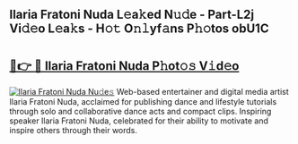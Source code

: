 ## Ilaria Fratoni Nuda L𝚎a𝚔ed N𝚞𝚍e - Part-L2j Vi𝚍𝚎o L𝚎a𝚔s - H𝚘𝚝 O𝚗𝚕yf𝚊ns P𝚑𝚘tos obU1C

# <h2><a href="http://kfak14c.oniu.top/?m=Ilaria+Fratoni+Nuda">🔗👉 🔴 Ilaria Fratoni Nuda P𝚑ot𝚘𝚜 V𝚒d𝚎o</a></h2>

[![Ilaria Fratoni Nuda Nu𝚍e𝚜](https://i.imgur.com/0qMVB7G.gif)](http://kfak14c.oniu.top/?m=Ilaria+Fratoni+Nuda)
Web-based entertainer and digital media artist Ilaria Fratoni Nuda, acclaimed for publishing dance and lifestyle tutorials through solo and collaborative dance acts and compact clips. Inspiring speaker Ilaria Fratoni Nuda, celebrated for their ability to motivate and inspire others through their words.  

